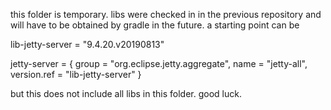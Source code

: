 this folder is temporary.
libs were checked in in the previous repository and will have to be obtained by gradle in the future.
a starting point can be

lib-jetty-server = "9.4.20.v20190813"

jetty-server = { group = "org.eclipse.jetty.aggregate", name = "jetty-all", version.ref = "lib-jetty-server" }

but this does not include all libs in this folder.
good luck.